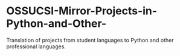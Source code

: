# OSSUCSI-Mirror-Projects-in-Python-and-Other-
Translation of projects from student languages to Python and other professional languages.

